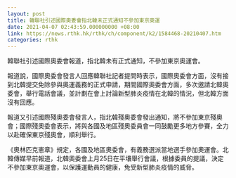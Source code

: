 ```yaml
---
layout: post
title: 韓聯社引述國際奧委會指北韓未正式通知不參加東京奧運
date: 2021-04-07 02:43:59.000000000 +08:00
link: https://news.rthk.hk/rthk/ch/component/k2/1584468-20210407.htm
categories: rthk
---
```


韓聯社引述國際奧委會報道，指北韓未有正式通知，不參加東京奧運會。

報道說，國際奧委會發言人回應韓聯社記者提問時表示，國際奧委會方面，沒有接到北韓提交免除參與奧運義務的正式申請，期間國際奧委會方面，多次邀請北韓奧委會，舉行電話會議，並計劃在會上討論新型肺炎疫情在北韓的情況，但北韓方面沒有回應。

報道又引述國際殘奧委會發言人，指北韓殘奧委會發出通知，將不參加東京殘奧會；國際殘奧委會表示，將與各國及地區殘奧委員會一同鼓勵更多地方參賽，全力以赴確保東京殘奧會，順利舉行。

《奧林匹克憲章》規定，各國及地區奧委會，有義務選派當地選手參加奧運會。北韓傳媒早前報道，北韓奧委會上月25日在平壤舉行會議，根據委員的提議，決定不參加東京奧運會，以保護運動員的健康，免受新型肺炎疫情的威脅。
